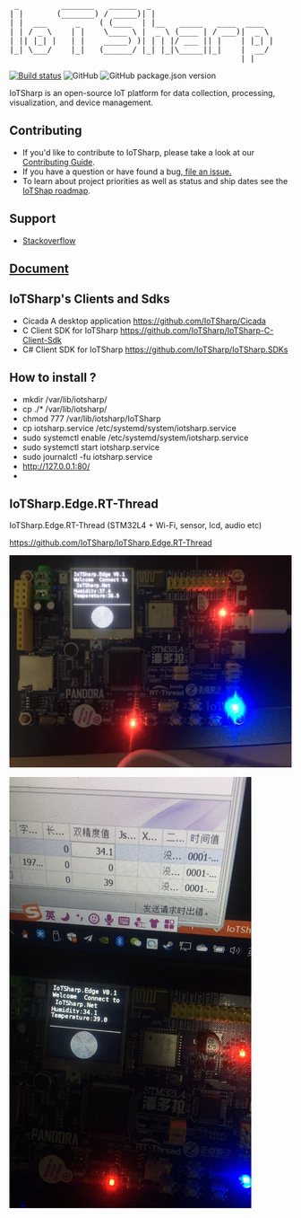 
<pre>
 _         _______   ______  _                          
| |       (_______) / _____)| |                         
| |  ___      _    ( (____  | |__   _____   ____  ____  
| | / _ \    | |    \____ \ |  _ \ (____ | / ___)|  _ \ 
| || |_| |   | |    _____) )| | | |/ ___ || |    | |_| |
|_| \___/    |_|   (______/ |_| |_|\_____||_|    |  __/ 
                                                 |_|    
</pre>

[![Build status](https://ci.appveyor.com/api/projects/status/5o23f5vss89ct2lw/branch/master?svg=true)](https://ci.appveyor.com/project/MaiKeBing/iotsharp/branch/master)
![GitHub](https://img.shields.io/github/license/iotsharp/iotsharp.svg)
![GitHub package.json version](https://img.shields.io/github/package-json/v/iotsharp/iotsharp-ui.svg?label=IoTSharp-UI%20Version)

IoTSharp is an open-source IoT platform for data collection, processing, visualization, and device management.


## Contributing
 - If you'd like to contribute to IoTSharp, please take a look at our [Contributing Guide](contributing.md).
 - If you have a question or have found a bug,[ file an issue.](https://github.com/IoTSharp/IoTSharp/issues)
 - To learn about project priorities as well as status and ship dates see the [IoTShap roadmap](roadmap.md).

## Support

 - [Stackoverflow](http://stackoverflow.com/questions/tagged/iotsharp)

## [Document](https://docs.iotsharp.io)

## IoTSharp's Clients and Sdks
 - Cicada    A desktop application  https://github.com/IoTSharp/Cicada
 - C Client SDK for IoTSharp  https://github.com/IoTSharp/IoTSharp-C-Client-Sdk
 - C# Client SDK for IoTSharp  https://github.com/IoTSharp/IoTSharp.SDKs 




## How to install ?
 -  mkdir  /var/lib/iotsharp/
 -	cp ./*  /var/lib/iotsharp/
 -	chmod 777 /var/lib/iotsharp/IoTSharp
 -	cp  iotsharp.service   /etc/systemd/system/iotsharp.service
 -	sudo systemctl enable  /etc/systemd/system/iotsharp.service 
 -	sudo systemctl start  iotsharp.service 
 -	sudo journalctl -fu  iotsharp.service 
 -	http://127.0.0.1:80/ 
 -  

##  IoTSharp.Edge.RT-Thread

IoTSharp.Edge.RT-Thread (STM32L4 + Wi-Fi, sensor, lcd, audio etc)

https://github.com/IoTSharp/IoTSharp.Edge.RT-Thread

![20190615010003.jpg](docs/images/20190615010003.jpg)

![20190615010115.jpg](docs/images/20190615010115.jpg)
